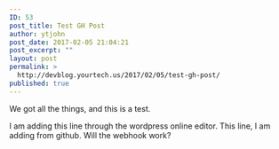 ```yaml
---
ID: 53
post_title: Test GH Post
author: ytjohn
post_date: 2017-02-05 21:04:21
post_excerpt: ""
layout: post
permalink: >
  http://devblog.yourtech.us/2017/02/05/test-gh-post/
published: true
---
```

We got all the things, and this is a test.

I am adding this line through the wordpress online editor.
This line, I am adding from github. Will the webhook work?
